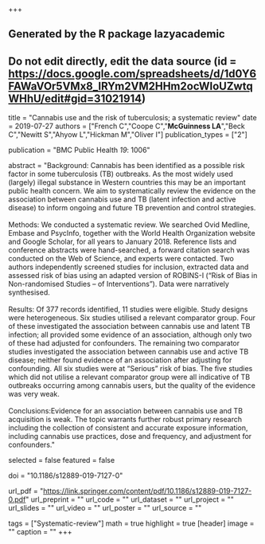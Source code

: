 +++
## Generated by the R package lazyacademic
## Do not edit directly, edit the data source (id = https://docs.google.com/spreadsheets/d/1d0Y6FAWaVOr5VMx8_lRYm2VM2HHm2ocWIoUZwtqWHhU/edit#gid=31021914)

title = "Cannabis use and the risk of tuberculosis; a systematic review"
date = 2019-07-27
authors = ["French C","Coope C","**McGuinness LA**","Beck C","Newitt S","Ahyow L","Hickman M","Oliver I"]
publication_types = ["2"]

publication = "BMC Public Health *19*: 1006"

abstract = "Background: Cannabis has been identified as a possible risk factor in some tuberculosis (TB) outbreaks. As the most widely used (largely) illegal substance in Western countries this may be an important public health concern. We aim to systematically review the evidence on the association between cannabis use and TB (latent infection and active disease) to inform ongoing and future TB prevention and control strategies. <br><br>Methods: We conducted a systematic review. We searched Ovid Medline, Embase and PsycInfo, together with the World Health Organization website and Google Scholar, for all years to January 2018. Reference lists and conference abstracts were hand-searched, a forward citation search was conducted on the Web of Science, and experts were contacted. Two authors independently screened studies for inclusion, extracted data and assessed risk of bias using an adapted version of ROBINS-I (“Risk of Bias in Non-randomised Studies – of Interventions”). Data were narratively synthesised. <br><br>Results: Of 377 records identified, 11 studies were eligible. Study designs were heterogeneous. Six studies utilised a relevant comparator group. Four of these investigated the association between cannabis use and latent TB infection; all provided some evidence of an association, although only two of these had adjusted for confounders. The remaining two comparator studies investigated the association between cannabis use and active TB disease; neither found evidence of an association after adjusting for confounding. All six studies were at “Serious” risk of bias. The five studies which did not utilise a relevant comparator group were all indicative of TB outbreaks occurring among cannabis users, but the quality of the evidence was very weak. <br><br>Conclusions:Evidence for an association between cannabis use and TB acquisition is weak. The topic warrants further robust primary research including the collection of consistent and accurate exposure information, including cannabis use practices, dose and frequency, and adjustment for confounders."

selected = false
featured = false

doi = "10.1186/s12889-019-7127-0"

url_pdf = "https://link.springer.com/content/pdf/10.1186/s12889-019-7127-0.pdf"
url_preprint = ""
url_code = ""
url_dataset = ""
url_project = ""
url_slides = ""
url_video = ""
url_poster = ""
url_source = ""

tags = ["Systematic-review"]
math = true
highlight = true
[header]
image = ""
caption = ""
+++
